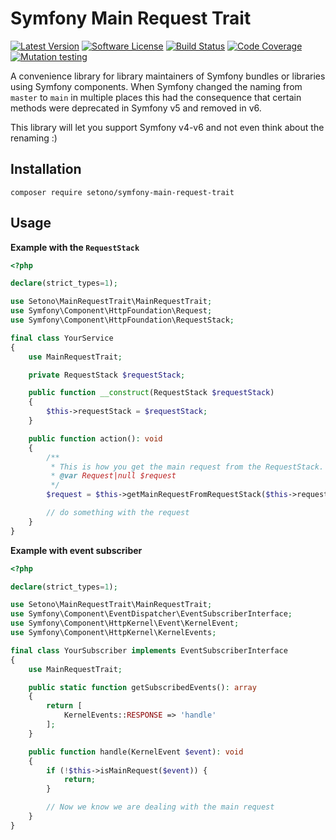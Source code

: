 # Symfony Main Request Trait

[![Latest Version][ico-version]][link-packagist]
[![Software License][ico-license]](LICENSE)
[![Build Status][ico-github-actions]][link-github-actions]
[![Code Coverage][ico-code-coverage]][link-code-coverage]
[![Mutation testing][ico-infection]][link-infection]

A convenience library for library maintainers of Symfony bundles or libraries using Symfony components. When Symfony
changed the naming from `master` to `main` in multiple places this had the consequence that certain methods were deprecated
in Symfony v5 and removed in v6.

This library will let you support Symfony v4-v6 and not even think about the renaming :)

## Installation

```shell
composer require setono/symfony-main-request-trait
```

## Usage

**Example with the `RequestStack`**
```php
<?php

declare(strict_types=1);

use Setono\MainRequestTrait\MainRequestTrait;
use Symfony\Component\HttpFoundation\Request;
use Symfony\Component\HttpFoundation\RequestStack;

final class YourService
{
    use MainRequestTrait;

    private RequestStack $requestStack;

    public function __construct(RequestStack $requestStack)
    {
        $this->requestStack = $requestStack;
    }

    public function action(): void
    {
        /**
         * This is how you get the main request from the RequestStack. No need to worry about master/main, just get it
         * @var Request|null $request
         */
        $request = $this->getMainRequestFromRequestStack($this->requestStack);

        // do something with the request
    }
}
```

**Example with event subscriber**

```php
<?php

declare(strict_types=1);

use Setono\MainRequestTrait\MainRequestTrait;
use Symfony\Component\EventDispatcher\EventSubscriberInterface;
use Symfony\Component\HttpKernel\Event\KernelEvent;
use Symfony\Component\HttpKernel\KernelEvents;

final class YourSubscriber implements EventSubscriberInterface
{
    use MainRequestTrait;

    public static function getSubscribedEvents(): array
    {
        return [
            KernelEvents::RESPONSE => 'handle'
        ];
    }

    public function handle(KernelEvent $event): void
    {
        if (!$this->isMainRequest($event)) {
            return;
        }

        // Now we know we are dealing with the main request
    }
}
```

[ico-version]: https://poser.pugx.org/setono/symfony-main-request-trait/v/stable
[ico-license]: https://poser.pugx.org/setono/symfony-main-request-trait/license
[ico-github-actions]: https://github.com/Setono/symfony-main-request-trait/workflows/build/badge.svg
[ico-code-coverage]: https://codecov.io/gh/Setono/symfony-main-request-trait/branch/master/graph/badge.svg
[ico-infection]: https://img.shields.io/endpoint?style=flat&url=https%3A%2F%2Fbadge-api.stryker-mutator.io%2Fgithub.com%2FSetono%2Fsymfony-main-request-trait%2Fmaster

[link-packagist]: https://packagist.org/packages/setono/symfony-main-request-trait
[link-github-actions]: https://github.com/Setono/symfony-main-request-trait/actions
[link-code-coverage]: https://codecov.io/gh/Setono/symfony-main-request-trait
[link-infection]: https://dashboard.stryker-mutator.io/reports/github.com/Setono/symfony-main-request-trait/master
